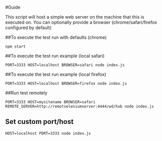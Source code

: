#Guide

This script will host a simple web server on the machine that this is executed on.
You can optionally provide a browser (chrome/safari/firefox configured by default)

##To execute the test run with defaults (chrome)

`npm start`

##To execute the test run example (local safari)

`PORT=3333 HOST=localhost BROWSER=safari node index.js`


##To execute the test run example (local firefox)

`PORT=3333 HOST=localhost BROWSER=firefox node index.js`

##Run test remotely

`PORT=3333 HOST=mysitename BROWSER=safari REMOTE_SERVER=http://remotseleniumserver:4444/wd/hub node index.js`
## Set custom port/host
`HOST=localhost PORT=3333 node index.js`
